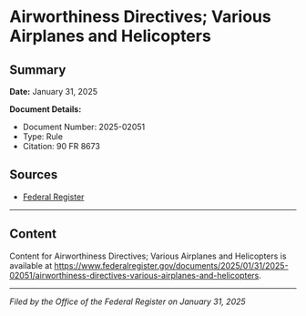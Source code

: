 # Airworthiness Directives; Various Airplanes and Helicopters

## Summary

**Date:** January 31, 2025

**Document Details:**
- Document Number: 2025-02051
- Type: Rule
- Citation: 90 FR 8673

## Sources
- [Federal Register](https://www.federalregister.gov/documents/2025/01/31/2025-02051/airworthiness-directives-various-airplanes-and-helicopters)

---

## Content

Content for Airworthiness Directives; Various Airplanes and Helicopters is available at https://www.federalregister.gov/documents/2025/01/31/2025-02051/airworthiness-directives-various-airplanes-and-helicopters.

---

*Filed by the Office of the Federal Register on January 31, 2025*
